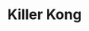 ---
layout: video
series: Angry Video Game Nerd - Bad Game Cover Art
episode: 21
title: "Killer Kong"
permalink: /avgn/bad-game-cover-art-21
video_info:
  - youtube;YouTube;Mkeqg-H4NzI
release_date: 2015-12-21
mike_notes:
toggle: off
special: bad-covers
special_id: "Bad Game Cover Art Videos"
platforms:
  - ZX Spectrum
---